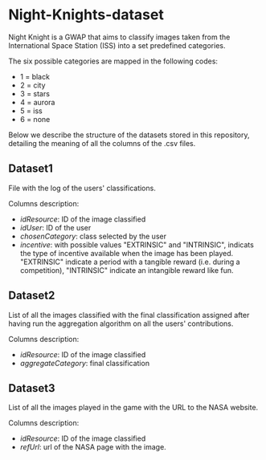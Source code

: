 # Night-Knights-dataset

Night Knight is a GWAP that aims to classify images taken from the International Space Station (ISS) into a set predefined categories.

The six possible categories are mapped in the following codes:
* 1 = black
* 2 = city
* 3 = stars
* 4 = aurora
* 5 = iss 
* 6 = none

Below we describe the structure of the datasets stored in this repository, detailing the meaning of all the columns of the .csv files. 

## Dataset1
File with the log of the users' classifications. 

Columns description: 
* _idResource_: ID of the image classified
* _idUser_: ID of the user
* _chosenCategory_: class selected by the user
* _incentive_: with possible values "EXTRINSIC" and "INTRINSIC", indicats the type of incentive available when the image has been played. "EXTRINSIC" indicate a period with a tangible reward (i.e. during a competition), "INTRINSIC" indicate an intangible reward like fun.  


## Dataset2
List of all the images classified with the final classification assigned after having run the aggregation algorithm on all the users' contributions. 

Columns description:
* _idResource_: ID of the image classified
* _aggregateCategory_: final classification

## Dataset3
List of all the images played in the game with the URL to the NASA website. 

Columns description:
* _idResource_: ID of the image classified
* _refUrl_: url of the NASA page with the image.

